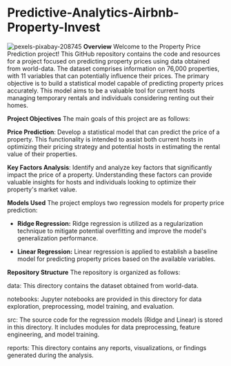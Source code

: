 # Predictive-Analytics-Airbnb-Property-Invest
![pexels-pixabay-208745](https://github.com/Gibran-Cor/predictive-analytics-Airbnb-property-invest/assets/142538044/f9a83f58-1df4-4e4c-86e3-3a681458d072)
**Overview**
Welcome to the Property Price Prediction project! This GitHub repository contains the code and resources for a project focused on predicting property prices using data obtained from world-data. The dataset comprises information on 76,000 properties, with 11 variables that can potentially influence their prices. The primary objective is to build a statistical model capable of predicting property prices accurately. This model aims to be a valuable tool for current hosts managing temporary rentals and individuals considering renting out their homes.

**Project Objectives**
The main goals of this project are as follows:

**Price Prediction**: Develop a statistical model that can predict the price of a property. This functionality is intended to assist both current hosts in optimizing their pricing strategy and potential hosts in estimating the rental value of their properties.

**Key Factors Analysis**: Identify and analyze key factors that significantly impact the price of a property. Understanding these factors can provide valuable insights for hosts and individuals looking to optimize their property's market value.

**Models Used**
The project employs two regression models for property price prediction:

- **Ridge Regression:** Ridge regression is utilized as a regularization technique to mitigate potential overfitting and improve the model's generalization performance.

- **Linear Regression:** Linear regression is applied to establish a baseline model for predicting property prices based on the available variables.

**Repository Structure**
The repository is organized as follows:

data: This directory contains the dataset obtained from world-data.

notebooks: Jupyter notebooks are provided in this directory for data exploration, preprocessing, model training, and evaluation.

src: The source code for the regression models (Ridge and Linear) is stored in this directory. It includes modules for data preprocessing, feature engineering, and model training.

reports: This directory contains any reports, visualizations, or findings generated during the analysis.
